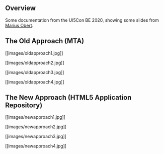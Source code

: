 ## Overview

Some documentation from the UI5Con BE 2020, showing some slides from [Marius Obert](https://twitter.com/IObert_).

## The Old Approach (MTA)

[[images/oldapproach1.jpg]]

[[images/oldapproach2.jpg]]

[[images/oldapproach3.jpg]]

[[images/oldapproach4.jpg]]


## The New Approach (HTML5 Application Repository)

[[images/newapproach1.jpg]]

[[images/newapproach2.jpg]]

[[images/newapproach3.jpg]]

[[images/newapproach4.jpg]]